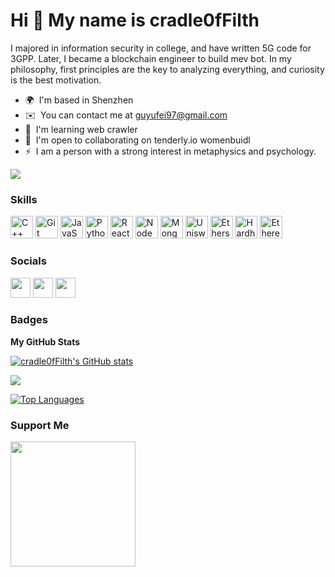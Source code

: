 
<!--
**cradle0fFilth/cradle0fFilth** is a ✨ _special_ ✨ repository because its `README.md` (this file) appears on your GitHub profile.

Here are some ideas to get you started:
                       ____     ____  ___________ ____  __
  ______________ _____/ / /__  / __ \/ __/ ____(_) / /_/ /_
 / ___/ ___/ __ `/ __  / / _ \/ / / / /_/ /_  / / / __/ __ \
/ /__/ /  / /_/ / /_/ / /  __/ /_/ / __/ __/ / / / /_/ / / /
\___/_/   \__,_/\__,_/_/\___/\____/_/ /_/   /_/_/\__/_/ /_/


- 🔭 I’m currently working on ...
- 🌱 I’m currently learning ...
- 👯 I’m looking to collaborate on ...
- 🤔 I’m looking for help with ...
- 💬 Ask me about ...
- 📫 How to reach me: ...
- 😄 Pronouns: ...
- ⚡ Fun fact: ...
-->
Hi 👋 My name is cradle0fFilth
==============================

I majored in information security in college, and have written 5G code for 3GPP. Later, I became a blockchain engineer to build mev bot. In my philosophy, first principles are the key to analyzing everything, and curiosity is the best motivation.

* 🌍  I'm based in Shenzhen
* ✉️  You can contact me at [guyufei97@gmail.com](mailto:guyufei97@gmail.com)
* 🧠  I'm learning web crawler
* 🤝  I'm open to collaborating on tenderly.io womenbuidl
* ⚡  I am a person with a strong interest in metaphysics and psychology.

<a href="https://www.twitter.com/0xa2c2afei" target="_blank" rel="noreferrer"><img
src="https://img.shields.io/twitter/follow/0xa2c2afei?logo=twitter&style=for-the-badge&color=0891b2&labelColor=1c1917"
/></a>

### Skills


<p align="left">
<a href="https://docs.microsoft.com/en-us/cpp/?view=msvc-170" target="_blank" rel="noreferrer"><img src="https://raw.githubusercontent.com/danielcranney/readme-generator/main/public/icons/skills/cplusplus-colored.svg" width="36" height="36" alt="C++" /></a>
<a href="https://git-scm.com/" target="_blank" rel="noreferrer"><img src="https://raw.githubusercontent.com/danielcranney/readme-generator/main/public/icons/skills/git-colored.svg" width="36" height="36" alt="Git" /></a>
<a href="https://developer.mozilla.org/en-US/docs/Web/JavaScript" target="_blank" rel="noreferrer"><img src="https://raw.githubusercontent.com/danielcranney/readme-generator/main/public/icons/skills/javascript-colored.svg" width="36" height="36" alt="JavaScript" /></a>
<a href="https://www.python.org/" target="_blank" rel="noreferrer"><img src="https://raw.githubusercontent.com/danielcranney/readme-generator/main/public/icons/skills/python-colored.svg" width="36" height="36" alt="Python" /></a>
<a href="https://reactjs.org/" target="_blank" rel="noreferrer"><img src="https://raw.githubusercontent.com/danielcranney/readme-generator/main/public/icons/skills/react-colored.svg" width="36" height="36" alt="React" /></a>
<a href="https://nodejs.org/en/" target="_blank" rel="noreferrer"><img src="https://raw.githubusercontent.com/danielcranney/readme-generator/main/public/icons/skills/nodejs-colored.svg" width="36" height="36" alt="NodeJS" /></a>
<a href="https://www.mongodb.com/" target="_blank" rel="noreferrer"><img src="https://raw.githubusercontent.com/danielcranney/readme-generator/main/public/icons/skills/mongodb-colored.svg" width="36" height="36" alt="MongoDB" /></a>
<a href="https://uniswap.org/" target="_blank" rel="noreferrer"><img src="https://raw.githubusercontent.com/danielcranney/readme-generator/main/public/icons/skills/uniswap-colored.svg" width="36" height="36" alt="Uniswap" /></a>
<a href="https://ethers.io" target="_blank" rel="noreferrer"><img src="https://raw.githubusercontent.com/danielcranney/readme-generator/main/public/icons/skills/ethers-colored.svg" width="36" height="36" alt="Ethers" /></a>
<a href="https://hardhat.org/" target="_blank" rel="noreferrer"><img src="https://raw.githubusercontent.com/danielcranney/readme-generator/main/public/icons/skills/hardhat-colored.svg" width="36" height="36" alt="Hardhat" /></a>
<a href="https://ethereum.org/en/" target="_blank" rel="noreferrer"><img src="https://raw.githubusercontent.com/danielcranney/readme-generator/main/public/icons/skills/ethereum-colored.svg" width="36" height="36" alt="Ethereum" /></a>
</p>


### Socials

<p align="left"> <a href="https://discord.com/users/0xa2c2a#1611" target="_blank" rel="noreferrer"><img src="https://raw.githubusercontent.com/danielcranney/readme-generator/main/public/icons/socials/discord.svg" width="32" height="32" /></a> <a href="https://www.github.com/cradle0fFilth" target="_blank" rel="noreferrer"><img src="https://raw.githubusercontent.com/danielcranney/readme-generator/main/public/icons/socials/github-dark.svg" width="32" height="32" /></a> <a href="https://www.twitter.com/0xa2c2afei" target="_blank" rel="noreferrer"><img src="https://raw.githubusercontent.com/danielcranney/readme-generator/main/public/icons/socials/twitter.svg" width="32" height="32" /></a></p>

### Badges

<b>My GitHub Stats</b>

<a href="http://www.github.com/cradle0fFilth"><img src="https://github-readme-stats.vercel.app/api?username=cradle0fFilth&show_icons=true&hide=stars,&count_private=true&title_color=0891b2&text_color=ffffff&icon_color=0891b2&bg_color=1c1917&hide_border=true&show_icons=true" alt="cradle0fFilth's GitHub stats" /></a>

<a href="http://www.github.com/cradle0fFilth"><img src="https://github-readme-streak-stats.herokuapp.com/?user=cradle0fFilth&stroke=ffffff&background=1c1917&ring=0891b2&fire=0891b2&currStreakNum=ffffff&currStreakLabel=0891b2&sideNums=ffffff&sideLabels=ffffff&dates=ffffff&hide_border=true" /></a>

<a href="https://github.com/cradle0fFilth" align="left"><img src="https://github-readme-stats.vercel.app/api/top-langs/?username=cradle0fFilth&langs_count=10&title_color=0891b2&text_color=ffffff&icon_color=0891b2&bg_color=1c1917&hide_border=true&locale=en&custom_title=Top%20%Languages" alt="Top Languages" /></a>

### Support Me

<a href="https://www.buymeacoffee.com/guyufei97"><img src="https://cdn.buymeacoffee.com/buttons/v2/default-yellow.png" width="200" /></a>
